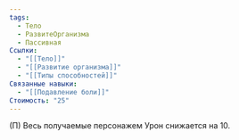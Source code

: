```yaml
---
tags:
  - Тело
  - РазвитеОрганизма
  - Пассивная
Ссылки:
  - "[[Тело]]"
  - "[[Развитие организма]]"
  - "[[Типы способностей]]"
Связанные навыки:
  - "[[Подавление боли]]"
Стоимость: "25"
---
```

(П) Весь получаемые персонажем Урон снижается на 10.